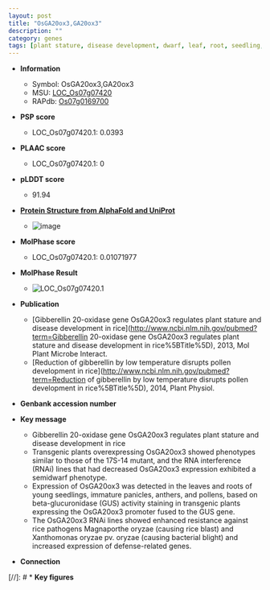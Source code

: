 ```yaml
---
layout: post
title: "OsGA20ox3,GA20ox3"
description: ""
category: genes
tags: [plant stature, disease development, dwarf, leaf, root, seedling, panicle, anther, pollen, bacterial blight, defense]
---
```


* **Information**  
    + Symbol: OsGA20ox3,GA20ox3  
    + MSU: [LOC_Os07g07420](http://rice.plantbiology.msu.edu/cgi-bin/ORF_infopage.cgi?orf=LOC_Os07g07420)  
    + RAPdb: [Os07g0169700](http://rapdb.dna.affrc.go.jp/viewer/gbrowse_details/irgsp1?name=Os07g0169700)  

* **PSP score**  
    + LOC_Os07g07420.1: 0.0393 

* **PLAAC score**  
    + LOC_Os07g07420.1: 0 

* **pLDDT score**
    + 91.94

* **[Protein Structure from AlphaFold and UniProt](https://www.uniprot.org/uniprotkb/Q69LD8/entry#structure)**
    + ![image](https://ricepsp.github.io/images/Q6/AF-Q69LD8-F1.png)

* **MolPhase score**
    + LOC_Os07g07420.1: 0.01071977

* **MolPhase Result**
    + ![LOC_Os07g07420.1](https://304243504.github.io/Pictures/LOC_Os07g/LOC_Os07g07420.1.png)

* **Publication**  
    + [Gibberellin 20-oxidase gene OsGA20ox3 regulates plant stature and disease development in rice](http://www.ncbi.nlm.nih.gov/pubmed?term=Gibberellin 20-oxidase gene OsGA20ox3 regulates plant stature and disease development in rice%5BTitle%5D), 2013, Mol Plant Microbe Interact.
    + [Reduction of gibberellin by low temperature disrupts pollen development in rice](http://www.ncbi.nlm.nih.gov/pubmed?term=Reduction of gibberellin by low temperature disrupts pollen development in rice%5BTitle%5D), 2014, Plant Physiol.

* **Genbank accession number**  

* **Key message**  
    + Gibberellin 20-oxidase gene OsGA20ox3 regulates plant stature and disease development in rice
    + Transgenic plants overexpressing OsGA20ox3 showed phenotypes similar to those of the 17S-14 mutant, and the RNA interference (RNAi) lines that had decreased OsGA20ox3 expression exhibited a semidwarf phenotype.
    + Expression of OsGA20ox3 was detected in the leaves and roots of young seedlings, immature panicles, anthers, and pollens, based on beta-glucuronidase (GUS) activity staining in transgenic plants expressing the OsGA20ox3 promoter fused to the GUS gene.
    + The OsGA20ox3 RNAi lines showed enhanced resistance against rice pathogens Magnaporthe oryzae (causing rice blast) and Xanthomonas oryzae pv. oryzae (causing bacterial blight) and increased expression of defense-related genes.

* **Connection**  

[//]: # * **Key figures**  


